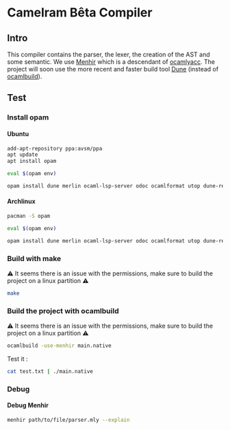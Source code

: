 # Camelram Bêta Compiler #

## Intro ##
This compiler contains the parser, the lexer, the creation of the AST and some semantic. We use 
[Menhir](http://gallium.inria.fr/~fpottier/menhir/) which is a descendant of 
[ocamlyacc](https://v2.ocaml.org/manual/lexyacc.html). The project will soon use the more recent and faster build 
tool [Dune](https://dune.build/) (instead of [ocamlbuild](https://github.com/ocaml/ocamlbuild)).

## Test ##
### Install opam 
#### Ubuntu
```sh
add-apt-repository ppa:avsm/ppa
apt update
apt install opam

eval $(opam env)

opam install dune merlin ocaml-lsp-server odoc ocamlformat utop dune-release
```

#### Archlinux 
```sh
pacman -S opam

eval $(opam env)

opam install dune merlin ocaml-lsp-server odoc ocamlformat utop dune-release
```
### Build with make
⚠️ It seems there is an issue with the permissions, make sure to build the project on a linux partition ⚠️
```sh 
make
```

### Build the project with ocamlbuild
⚠️ It seems there is an issue with the permissions, make sure to build the project on a linux partition ⚠️
```sh
ocamlbuild -use-menhir main.native 
```

Test it :
```sh 
cat test.txt | ./main.native
```

### Debug 
#### Debug Menhir 
```sh 
menhir path/to/file/parser.mly --explain
```
